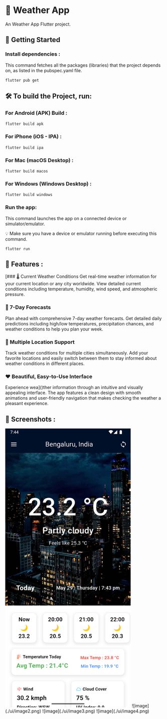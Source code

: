 # 📱 Weather App

An Weather App Flutter project.

## 🚀 Getting Started

### Install dependencies :
This command fetches all the packages (libraries) that the project depends on, as listed in the pubspec.yaml file.
```
flutter pub get
```

## 🛠️ To build the Project, run:

### For Android (APK) Build :
```
flutter build apk
```
### For iPhone (iOS - IPA) :
```
flutter build ipa
```
### For Mac (macOS Desktop) :
```
flutter build macos
```
### For Windows (Windows Desktop) :
```
flutter build windows
```

### Run the app:
This command launches the app on a connected device or simulator/emulator.

💡 Make sure you have a device or emulator running before executing this command.
```
flutter run
```

## 🎯 Features :

[### 🌡️ Current Weather Conditions
Get real-time weather information for your current location or any city worldwide. View detailed current conditions including temperature, humidity, wind speed, and atmospheric pressure.
### 📅 7-Day Forecasts
Plan ahead with comprehensive 7-day weather forecasts. Get detailed daily predictions including high/low temperatures, precipitation chances, and weather conditions to help you plan your week.
### 📍 Multiple Location Support
Track weather conditions for multiple cities simultaneously. Add your favorite locations and easily switch between them to stay informed about weather conditions in different places.
### ❤️ Beautiful, Easy-to-Use Interface
Experience wea]()ther information through an intuitive and visually appealing interface. The app features a clean design with smooth animations and user-friendly navigation that makes checking the weather a pleasant experience.

## 📱 Screenshots :

<img src="./ui/image1.png" width="400" alt="Weather App Screenshot">
![image](./ui/image2.png)
![image](./ui/image3.png)
![image](./ui/image4.png)


